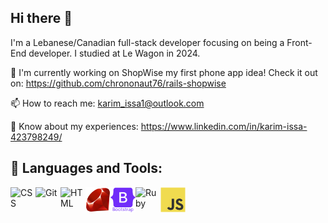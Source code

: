 ## Hi there 👋

I'm a Lebanese/Canadian full-stack developer focusing on being a Front-End developer. I studied at Le Wagon
in 2024.

🔭 I'm currently working on ShopWise my first phone app idea! Check it out on: https://github.com/chrononaut76/rails-shopwise

📫 How to reach me: karim_issa1@outlook.com

📄 Know about my experiences: https://www.linkedin.com/in/karim-issa-423798249/

## 🧰 Languages and Tools:
<img src="https://raw.githubusercontent.com/devicons/devicon/master/icons/javascript/javascript-original.svg" alt="javascript" width="40" height="40" style="max-width: 100%;"> <img align="left" alt="CSS" width="40px" src="https://camo.githubusercontent.com/3902a23a4ee524225c3626a76a19391fe4a457e9c70e331e7d51abdfa1d76dbf/68747470733a2f2f63646e2e6a7364656c6976722e6e65742f67682f64657669636f6e732f64657669636f6e2f69636f6e732f637373332f637373332d706c61696e2e737667" data-canonical-src="https://cdn.jsdelivr.net/gh/devicons/devicon/icons/css3/css3-plain.svg" style="max-width: 100%;"> <img align="left" alt="Git" width="40px" src="https://camo.githubusercontent.com/38827655e1ae0e1518d635ad89e8aa46b7f977c795952245c36a2d58064f1803/68747470733a2f2f63646e2e6a7364656c6976722e6e65742f67682f64657669636f6e732f64657669636f6e2f69636f6e732f6769742f6769742d6f726967696e616c2e737667" data-canonical-src="https://cdn.jsdelivr.net/gh/devicons/devicon/icons/git/git-original.svg" style="max-width: 100%;"> <img align="left" alt="HTML" width="40px" src="https://camo.githubusercontent.com/7a982fd7ff2590bd9c4c0c804d36ec84f4b6a54ce4a062e939b1455f619bf975/68747470733a2f2f63646e2e6a7364656c6976722e6e65742f67682f64657669636f6e732f64657669636f6e2f69636f6e732f68746d6c352f68746d6c352d706c61696e2e737667" data-canonical-src="https://cdn.jsdelivr.net/gh/devicons/devicon/icons/html5/html5-plain.svg" style="max-width: 100%;"> <img align="left" alt="Ruby" width="40px" src="https://raw.githubusercontent.com/devicons/devicon/master/icons/ruby/ruby-original.svg" alt="ruby"> <img  align="left" alt="Ruby" width="40px" src="https://raw.githubusercontent.com/devicons/devicon/master/icons/bootstrap/bootstrap-plain-wordmark.svg" alt="bootstrap"> <img align="left" alt="Ruby" width="40px" src="https://www.vectorlogo.zone/logos/figma/figma-icon.svg" alt="figma">
